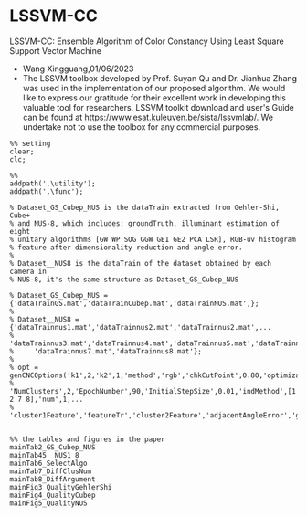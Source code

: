 # LSSVM-CC
LSSVM-CC: Ensemble Algorithm of Color Constancy Using Least Square Support Vector Machine
- Wang Xingguang,01/06/2023
- The LSSVM toolbox developed by Prof. Suyan Qu and Dr. Jianhua Zhang was used in the implementation of our proposed algorithm. We would like to express our gratitude for their excellent work in developing this valuable tool for researchers. LSSVM toolkit download and user's Guide can be found at https://www.esat.kuleuven.be/sista/lssvmlab/. We undertake not to use the toolbox for any commercial purposes.
```
%% setting
clear;
clc;
    
%%
addpath('.\utility');
addpath('.\func');
    
% Dataset_GS_Cubep_NUS is the dataTrain extracted from Gehler-Shi, Cube+ 
% and NUS-8, which includes: groundTruth, illuminant estimation of eight 
% unitary algorithms [GW WP SOG GGW GE1 GE2 PCA LSR], RGB-uv histogram 
% feature after dimensionality reduction and angle error.
%
% Dataset__NUS8 is the dataTrain of the dataset obtained by each camera in
% NUS-8, it's the same structure as Dataset_GS_Cubep_NUS

% Dataset_GS_Cubep_NUS = {'dataTrainGS.mat','dataTrainCubep.mat','dataTrainNUS.mat',};
% 
% Dataset__NUS8 = {'dataTrainnus1.mat','dataTrainnus2.mat','dataTrainnus2.mat',...
%     'dataTrainnus3.mat','dataTrainnus4.mat','dataTrainnus5.mat','dataTrainnus6.mat',...
%     'dataTrainnus7.mat','dataTrainnus8.mat'};
% 
% opt = genCNCOptions('k1',2,'k2',1,'method','rgb','chkCutPoint',0.80,'optimization',false,...
%     'NumClusters',2,'EpochNumber',90,'InitialStepSize',0.01,'indMethod',[1 2 7 8],'num',1,...
%     'cluster1Feature','featureTr','cluster2Feature','adjacentAngleError','gam',100,'sig2',0.1);

    
%% the tables and figures in the paper
mainTab2_GS_Cubep_NUS
mainTab45__NUS1_8   
mainTab6_SelectAlgo    
mainTab7_DiffClusNum
mainTab8_DiffArgument
mainFig3_QualityGehlerShi
mainFig4_QualityCubep
mainFig5_QualityNUS
```
